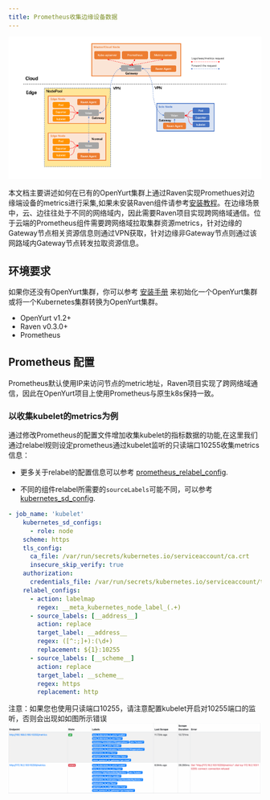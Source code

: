 ```yaml
---
title: Prometheus收集边缘设备数据
---
```


![system-architecture](../../../../../../static/img/docs/core-concepts/prometheus-based-raven.png)

本文档主要讲述如何在已有的OpenYurt集群上通过Raven实现Promethues对边缘端设备的metrics进行采集,如果未安装Raven组件请参考[安装教程](../../installation/manually-setup.md)。在边缘场景中，云、边往往处于不同的网络域内，因此需要Raven项目实现跨网络域通信。位于云端的Prometheus组件需要跨网络域拉取集群资源metrics，针对边缘的Gateway节点相关资源信息则通过VPN获取，针对边缘非Gateway节点则通过该网路域内Gateway节点转发拉取资源信息。

## 环境要求
如果你还没有OpenYurt集群，你可以参考 [安装手册](../../installation/summary.md) 来初始化一个OpenYurt集群或将一个Kubernetes集群转换为OpenYurt集群。
- OpenYurt v1.2+
- Raven v0.3.0+
- Prometheus 




## Prometheus 配置

Prometheus默认使用IP来访问节点的metric地址，Raven项目实现了跨网络域通信，因此在OpenYurt项目上使用Prometheus与原生k8s保持一致。
### 以收集kubelet的metrics为例
通过修改Prometheus的配置文件增加收集kubelet的指标数据的功能,在这里我们通过relabel规则设定prometheus通过kubelet监听的只读端口10255收集metrics信息：


- 更多关于relabel的配置信息可以参考 [prometheus_relabel_config](https://prometheus.io/docs/prometheus/latest/configuration/configuration/#relabel_config).

- 不同的组件relabel所需要的`sourceLabels`可能不同，可以参考[kubernetes_sd_config](https://prometheus.io/docs/prometheus/latest/configuration/configuration/#kubernetes_sd_config).
```yaml
- job_name: 'kubelet'
    kubernetes_sd_configs:
      - role: node
    scheme: https
    tls_config:
      ca_file: /var/run/secrets/kubernetes.io/serviceaccount/ca.crt
      insecure_skip_verify: true
    authorization:
      credentials_file: /var/run/secrets/kubernetes.io/serviceaccount/token
    relabel_configs:
      - action: labelmap
        regex: __meta_kubernetes_node_label_(.+)
      - source_labels: [__address__]
        action: replace
        target_label: __address__
        regex: ([^:;]+):(\d+)
        replacement: ${1}:10255
      - source_labels: [__scheme__]
        action: replace
        target_label: __scheme__
        regex: https
        replacement: http
```
注意：如果您也使用只读端口10255，请注意配置kubelet开启对10255端口的监听，否则会出现如如图所示错误
![system-architecture](../../../../../../static/img/docs/core-concepts/prometheus-test.png)



